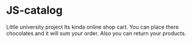 # JS-catalog
Little university project
Its kinda online shop cart. You can place there chocolates and it will sum your order. Also you can return your products.
